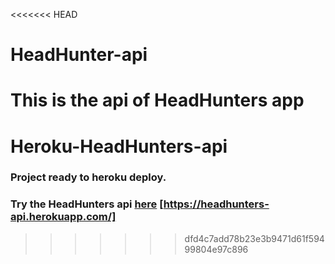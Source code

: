 <<<<<<< HEAD
# HeadHunter-api
This is the api of HeadHunters app
=======
# Heroku-HeadHunters-api
### Project ready to heroku deploy. 
### Try the HeadHunters api <a href="https://headhunters-api.herokuapp.com/"> here</a> [https://headhunters-api.herokuapp.com/]

>>>>>>> dfd4c7add78b23e3b9471d61f59499804e97c896
